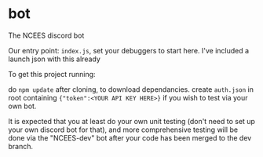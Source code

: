 # bot
The NCEES discord bot

Our entry point: ``index.js``, set your debuggers to start here. I've included a launch json with this already 

To get this project running:

do ``npm update`` after cloning, to download dependancies.
create ``auth.json`` in root containing ``{"token":<YOUR API KEY HERE>}`` if you wish to test via your own bot.

It is expected that you at least do your own unit testing (don't need to set up your own discord bot for that), and more comprehensive testing will be done via the "NCEES-dev" bot after your code has been merged to the dev branch.